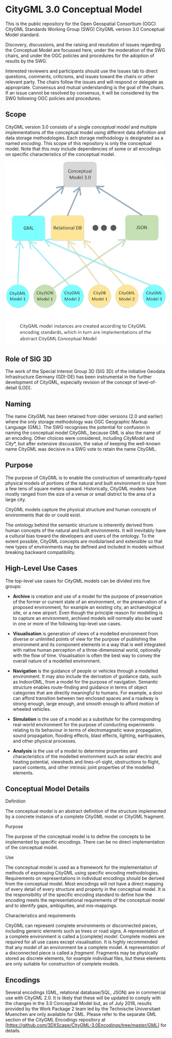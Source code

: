 CityGML 3.0 Conceptual Model
===========

This is the public repository for the Open Geospatial Consortium (OGC) CityGML Standards Working Group (SWG) CityGML version 3.0 Conceptual Model standard. 

Discovery, discussions, and the raising and resolution of issues regarding the Conceptual Model are focussed here, under the moderation of the SWG chairs, and under the OGC policies and procedures for the adoption of results by the SWG.

Interested reviewers and participants should use the Issues tab to direct questions, comments, criticisms, and issues toward the chairs or other relevant party. The chairs follow the issues and will respond or delegate as appropriate. Consensus and mutual understanding is the goal of the chairs. If an issue cannot be resolved by consensus, it will be considered by the SWG following OGC policies and procedures.

Scope
--

CityGML version 3.0 consists of a single *conceptual model* and multiple implementations of the conceptual model using different data definition and data storage methodologies. Each storage methodology is designated as a named *encoding*. This scope of this repository is only the conceptual model. Note that this *may* include dependencies of some or all encodings on specific characteristics of the conceptual model.

![CityGML Overview](CityModelA.png)

Role of SIG 3D
--

The work of the Special Interest Group 3D (SIG 3D) of the initiative Geodata Infrastructure Germany (GDI-DE) has been instrumental in the further development of CityGML, especially revision of the concept of level-of-detail (LOD).

Naming
--

The name *CityGML* has been retained from older versions (2.0 and earlier) where the only storage methodology was OGC Geographic Markup Language (GML). The SWG recognises the potential for confusion in naming the conceptual model CityGML, because GML is also the name of an encoding. Other choices were considered, including *CityModel* and *City**, but after extensive discussion, the value of keeping the well-known name CityGML was decisive in a SWG vote to retain the name CityGML.

Purpose
--

The purpose of CityGML is to enable the construction of semantically-typed physical models of portions of the natural and built environment in size from a few tens of square meters upward. Historically, CityGML models have mostly ranged from the size of a venue or small district to the area of a large city. 

CityGML models capture the physical structure and human concepts of environments that do or could exist.

The ontology behind the semantic structure is inherently derived from human concepts of the natural and built environments. It will inevitably have a cultural bias toward the developers and users of the ontology. To the extent possible, CityGML concepts are modularised and extensible so that new types of environments may be defined and included in models without breaking backward compatibility.


High-Level Use Cases
--

The top-level use cases for CityGML models can be divided into five groups:

- **Archive** is creation and use of a model for the purpose of preservation of the former or current state of an environment, or the preservation of a proposed environment, for example an existing city, an archaeological site, or a new airport. Even though the principle reason for modelling is to capture an environment, archived models will normally also be used in one or more of the following top-level use cases.
- **Visualisation** is generation of views of a modelled environment from diverse or unlimited points of view for the purpose of publishing the environment and its component elements in a way that is well integrated with native human perception of a three-dimensional world, optionally with the flow of time. Visualisation is often the best way to convey the overall nature of a modelled environment.

- **Navigation** is the guidance of people or vehicles through a modelled environment. It may also include the derivation of guidance data, such as IndoorGML, from a model for the purpose of navigation. Semantic structure enables route-finding and guidance in terms of object categories that are directly meaningful to humans. For example, a door can afford transition between two enclosed spaces and a roadway is strong enough, large enough, and smooth enough to afford motion of wheeled vehicles.

- **Simulation** is the use of a model as a substitute for the corresponding real-world environment for the purpose of conducting experiments relating to its behaviour in terms of electromagnetic wave propagation, sound propagation, flooding effects, blast effects, lighting, earthquakes, and other physical processes.

- **Analysis** is the use of a model to determine properties and characteristics of the modelled environment such as solar electric and heating potential, viewsheds and lines-of-sight, obstructions to flight, parcel contents, and other intrinsic joint properties of the modelled elements.

Conceptual Model Details
---

Definition

The conceptual model is an abstract definition of the structure implemented by a concrete instance of a complete CityGML model or CityGML fragment.

Purpose

The purpose of the conceptual model is to define the concepts to be implemented by specific encodings. There can be no direct implementation of the conceptual model.

Use

The conceptual model is used as a framework for the implementation of methods of expressing CityGML using specific encoding methodologies. Requirements on representations in individual encodings should be derived from the conceptual model. Most encodings will not have a direct mapping of every detail of every structure and property in the conceptual model. It is the responsibility of the specific encoding standard to define how the encoding meets the representational requirements of the conceptual model and to identify gaps, ambiguities, and mis-mappings.

Characteristics and requirements

CityGML can represent complete environments or disconnected pieces, including generic elements such as trees or road signs. A representation of a complete environment is called a [complete] *model*. Complete models are required for all use cases except visualisation. It is highly recommended that any model of an environment be a complete model.
A representation of a disconnected piece is called a *fragment*.  Fragments may be physically stored as discrete elements, for example individual files, but these elements are only suitable for construction of complete models. 

Encodings
--

Several encodings (GML, relational database/SQL, JSON) are in commercial use with CityGML 2.0. It is likely that these will be updated to comply with the changes in the 3.0 Conceptual Model but, as of July 2018, results provided by the Work Package 2 team led by the Technische Universitaet Muenchen are only available for GML. Please refer to the separate GML section of the CityGML Encodings repository at [https://github.com/3DXScape/CityGML-3.0Encodings/tree/master/GML] for details.

